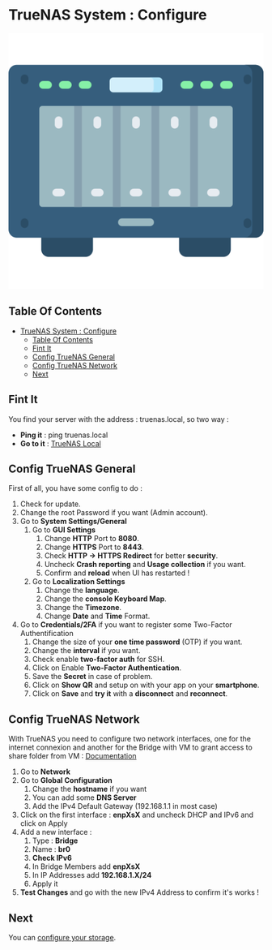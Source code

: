 # TrueNAS System : Configure

![Icon](../icon.png)

## Table Of Contents

- [TrueNAS System : Configure](#truenas-system--configure)
  - [Table Of Contents](#table-of-contents)
  - [Fint It](#fint-it)
  - [Config TrueNAS General](#config-truenas-general)
  - [Config TrueNAS Network](#config-truenas-network)
  - [Next](#next)

## Fint It

You find your server with the address : truenas.local, so two way :

- **Ping it** : ping truenas.local
- **Go to it** : [TrueNAS Local](http://truenas.local)

## Config TrueNAS General

First of all, you have some config to do :

1) Check for update.
2) Change the root Password if you want (Admin account).
3) Go to **System Settings/General**
   1) Go to **GUI Settings**
      1) Change **HTTP** Port to **8080**.
      2) Change **HTTPS** Port to **8443**.
      3) Check **HTTP -> HTTPS Redirect** for better **security**.
      4) Uncheck **Crash reporting** and **Usage collection** if you want.
      5) Confirm and **reload** when UI has restarted !
   2) Go to **Localization Settings**
      1) Change the **language**.
      2) Change the **console Keyboard Map**.
      3) Change the **Timezone**.
      4) Change **Date** and **Time** Format.
4) Go to **Credentials/2FA** if you want to register some Two-Factor Authentification
   1) Change the size of your **one time password** (OTP) if you want.
   2) Change the **interval** if you want.
   3) Check enable **two-factor auth** for SSH.
   4) Click on Enable **Two-Factor Authentication**.
   5) Save the **Secret** in case of problem.
   6) Click on **Show QR** and setup on with your app on your **smartphone**.
   7) Click on **Save** and **try it** with a **disconnect** and **reconnect**.

## Config TrueNAS Network

With TrueNAS you need to configure two network interfaces, one for the internet connexion and another for the Bridge with VM to grant access to share folder from VM : [Documentation](https://www.truenas.com/docs/scale/virtualization/accessingnasfromvm/)

1) Go to **Network**
2) Go to **Global Configuration**
   1) Change the **hostname** if you want
   2) You can add some **DNS Server**
   3) Add the IPv4 Default Gateway (192.168.1.1 in most case)
3) Click on the first interface : **enpXsX** and uncheck DHCP and IPv6 and click on Apply
4) Add a new interface :
   1) Type : **Bridge**
   2) Name : **br0**
   3) **Check IPv6**
   4) In Bridge Members add **enpXsX**
   5) In IP Addresses add **192.168.1.X/24**
   6) Apply it
5) **Test Changes** and go with the new IPv4 Address to confirm it's works !

## Next

You can [configure your storage](./storage.md).
